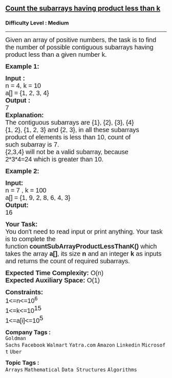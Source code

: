 <h2><a href="https://www.geeksforgeeks.org/problems/count-the-subarrays-having-product-less-than-k1708/1?page=1&company=Uber&sortBy=submissions">Count the subarrays having product less than k</a></h2><h3>Difficulty Level : Medium</h3><hr><div class="problems_problem_content__Xm_eO"><p><span style="font-family: arial,helvetica,sans-serif;"><span style="font-size: 20px;">Given an array of positive numbers, the task is to find the number of possible contiguous subarrays having product less than a given number k. </span></span></p>
<p><span style="font-family: arial,helvetica,sans-serif;"><span style="font-size: 20px;"><strong>Example 1:</strong></span></span></p>
<pre><span style="font-family: arial,helvetica,sans-serif;"><span style="font-size: 20px;"><strong>Input : 
</strong>n = 4, k = 10
a[] = {1, 2, 3, 4}
<strong>Output : </strong>
7
<strong>Explanation:</strong>
The contiguous subarrays are {1}, {2}, {3}, {4} 
{1, 2}, {1, 2, 3} and {2, 3}, in all these subarrays<br></span></span><span style="font-family: arial,helvetica,sans-serif;"><span style="font-size: 20px;">product of elements is less than 10, count of<br>such subarray is 7.<br>{2,3,4} will not be a valid subarray, because <br>2*3*4=24 which is greater than 10.</span></span></pre>
<p><span style="font-family: arial,helvetica,sans-serif;"><span style="font-size: 20px;"><strong>Example 2:</strong></span></span></p>
<pre><span style="font-family: arial,helvetica,sans-serif;"><span style="font-size: 20px;"><strong>Input:
</strong>n = 7 , k = 100
a[] = {1, 9, 2, 8, 6, 4, 3}
<strong>Output:</strong>
16</span></span></pre>
<p><span style="font-family: arial,helvetica,sans-serif;"><span style="font-size: 20px;"><strong>Your Task:&nbsp;&nbsp;</strong><br>You don't need to read input or print anything. Your task is to complete the function&nbsp;<strong>countSubArrayProductLessThanK()</strong>&nbsp;which takes the array <strong>a[]</strong>, its size <strong>n</strong><strong> </strong>and an integer <strong>k</strong> as inputs and returns the count of required subarrays.</span></span></p>
<p><span style="font-family: arial,helvetica,sans-serif;"><span style="font-size: 20px;"><strong>Expected Time Complexity:</strong> O(n)<br><strong>Expected Auxiliary Space:</strong> O(1)</span></span></p>
<p><span style="font-family: arial,helvetica,sans-serif;"><span style="font-size: 20px;"><strong>Constraints:</strong><br>1&lt;=n&lt;=10<sup>6</sup></span><span style="font-size: 20px;"><br><span style="font-size: 20px;">1&lt;=k&lt;=10</span><sup style="font-size: 20px;">15</sup><br><span style="font-size: 20px;">1&lt;=a[i]&lt;=10</span><sup style="font-size: 20px;">5</sup></span></span></p></div><p><span style=font-size:18px><strong>Company Tags : </strong><br><code>Goldman Sachs</code>&nbsp;<code>Facebook</code>&nbsp;<code>Walmart</code>&nbsp;<code>Yatra.com</code>&nbsp;<code>Amazon</code>&nbsp;<code>Linkedin</code>&nbsp;<code>Microsoft</code>&nbsp;<code>Uber</code>&nbsp;<br><p><span style=font-size:18px><strong>Topic Tags : </strong><br><code>Arrays</code>&nbsp;<code>Mathematical</code>&nbsp;<code>Data Structures</code>&nbsp;<code>Algorithms</code>&nbsp;